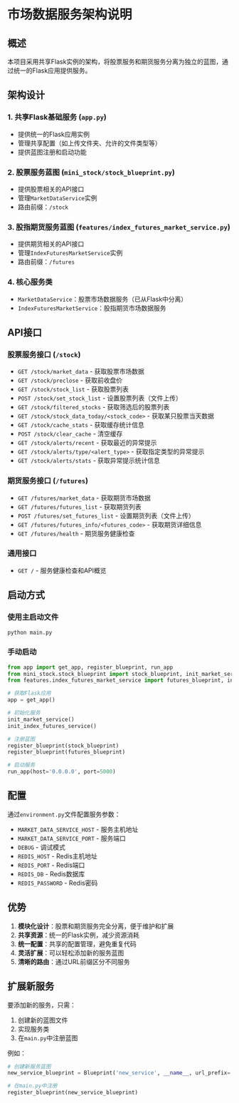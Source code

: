 # 市场数据服务架构说明

## 概述

本项目采用共享Flask实例的架构，将股票服务和期货服务分离为独立的蓝图，通过统一的Flask应用提供服务。

## 架构设计

### 1. 共享Flask基础服务 (`app.py`)
- 提供统一的Flask应用实例
- 管理共享配置（如上传文件夹、允许的文件类型等）
- 提供蓝图注册和启动功能

### 2. 股票服务蓝图 (`mini_stock/stock_blueprint.py`)
- 提供股票相关的API接口
- 管理`MarketDataService`实例
- 路由前缀：`/stock`

### 3. 股指期货服务蓝图 (`features/index_futures_market_service.py`)
- 提供期货相关的API接口
- 管理`IndexFuturesMarketService`实例
- 路由前缀：`/futures`

### 4. 核心服务类
- `MarketDataService`：股票市场数据服务（已从Flask中分离）
- `IndexFuturesMarketService`：股指期货市场数据服务

## API接口

### 股票服务接口 (`/stock`)
- `GET /stock/market_data` - 获取股票市场数据
- `GET /stock/preclose` - 获取前收盘价
- `GET /stock/stock_list` - 获取股票列表
- `POST /stock/set_stock_list` - 设置股票列表（文件上传）
- `GET /stock/filtered_stocks` - 获取筛选后的股票列表
- `GET /stock/stock_data_today/<stock_code>` - 获取某只股票当天数据
- `GET /stock/cache_stats` - 获取缓存统计信息
- `POST /stock/clear_cache` - 清空缓存
- `GET /stock/alerts/recent` - 获取最近的异常提示
- `GET /stock/alerts/type/<alert_type>` - 获取指定类型的异常提示
- `GET /stock/alerts/stats` - 获取异常提示统计信息

### 期货服务接口 (`/futures`)
- `GET /futures/market_data` - 获取期货市场数据
- `GET /futures/futures_list` - 获取期货列表
- `POST /futures/set_futures_list` - 设置期货列表（文件上传）
- `GET /futures/futures_info/<futures_code>` - 获取期货详细信息
- `GET /futures/health` - 期货服务健康检查

### 通用接口
- `GET /` - 服务健康检查和API概览

## 启动方式

### 使用主启动文件
```bash
python main.py
```

### 手动启动
```python
from app import get_app, register_blueprint, run_app
from mini_stock.stock_blueprint import stock_blueprint, init_market_service
from features.index_futures_market_service import futures_blueprint, init_index_futures_service

# 获取Flask应用
app = get_app()

# 初始化服务
init_market_service()
init_index_futures_service()

# 注册蓝图
register_blueprint(stock_blueprint)
register_blueprint(futures_blueprint)

# 启动服务
run_app(host='0.0.0.0', port=5000)
```

## 配置

通过`environment.py`文件配置服务参数：
- `MARKET_DATA_SERVICE_HOST` - 服务主机地址
- `MARKET_DATA_SERVICE_PORT` - 服务端口
- `DEBUG` - 调试模式
- `REDIS_HOST` - Redis主机地址
- `REDIS_PORT` - Redis端口
- `REDIS_DB` - Redis数据库
- `REDIS_PASSWORD` - Redis密码

## 优势

1. **模块化设计**：股票和期货服务完全分离，便于维护和扩展
2. **共享资源**：统一的Flask实例，减少资源消耗
3. **统一配置**：共享的配置管理，避免重复代码
4. **灵活扩展**：可以轻松添加新的服务蓝图
5. **清晰的路由**：通过URL前缀区分不同服务

## 扩展新服务

要添加新的服务，只需：
1. 创建新的蓝图文件
2. 实现服务类
3. 在`main.py`中注册蓝图

例如：
```python
# 创建新服务蓝图
new_service_blueprint = Blueprint('new_service', __name__, url_prefix='/new_service')

# 在main.py中注册
register_blueprint(new_service_blueprint)
``` 